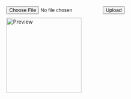 <html>
<head>
    <title>Image Upload</title>
</head>
<input type="file" id="imageInput">
<button onclick="uploadImage()">Upload</button>
<img id="previewImage" src="#" alt="Preview">
<script>
function uploadImage() {
  var input = document.getElementById('imageInput');
  var preview = document.getElementById('previewImage');
  // Get the selected file
  var file = input.files[0];
  // Create a FileReader object
  var reader = new FileReader();
  // Set the image source once it's loaded
  reader.onload = function(e) {
    preview.src = e.target.result;
  };
  // Read the image file as a data URL
  reader.readAsDataURL(file);
 // Create a FormData object to store the file
      var formData = new FormData();
      formData.append('image', file);
      // Make a POST request to the server endpoint
      fetch('your_server_endpoint_url', {
        method: 'POST',
        body: formData
      })
        .then(response => {
          // Handle the response from the server
          if (response.ok) {
            alert('Image uploaded successfully!');
          } else {
            alert('Image upload failed!');
          }
        })
        .catch(error => {
          console.error('Error:', error);
        });
      // Set the image source for preview
      var reader = new FileReader();
      reader.onload = function(e) {
        preview.src = e.target.result;
      };
      reader.readAsDataURL(file);
    }
  </script>

  <style>
    #previewImage {
      width: 200px;
      height: 200px;
      margin-top: 10px;
    }
  </style>
</body>
</html>




































<!--<html>
<head>
    <title>Image Upload</title>
    <style>
        body {
            display: flex;
            flex-direction: column;
            justify-content: flex-start;
            align-items: center;
            height: 100vh;
        }
        .drop-zone {
            width: 400px;
            height: 400px;
            border: 2px dashed #ccc;
            text-align: center;
            padding: 20px;
            font-size: 16px;
            margin-top: 40px;
            margin-left: auto;
            margin-right: auto;
        }
        .drop-zone.dragged-over {
            background-color: #f7f7f7;
        }
    </style>
</head>
<body>
    <div class="drop-zone" id="dropZone">
        <p>Drag and drop images here</p>
    </div>
    <script>
        const dropZone = document.getElementById('dropZone');
        dropZone.addEventListener('dragenter', (event) => {
            event.preventDefault();
            dropZone.classList.add('dragged-over');
        });
        dropZone.addEventListener('dragleave', (event) => {
            event.preventDefault();
            dropZone.classList.remove('dragged-over');
        });
        dropZone.addEventListener('dragover', (event) => {
            event.preventDefault();
        });
        dropZone.addEventListener('drop', (event) => {
            event.preventDefault();
            dropZone.classList.remove('dragged-over');
            const file = event.dataTransfer.files[0];
            const reader = new FileReader();
            reader.onload = (e) => {
                const img = new Image();
                img.src = e.target.result;
                img.onload = () => {
                    const canvas = document.createElement('canvas');
                    const ctx = canvas.getContext('2d');
                    // Set the desired width and height for the compressed image
                    const maxWidth = 800;
                    const maxHeight = 600;
                    let width = img.width;
                    let height = img.height;
                    // Calculate the new dimensions while maintaining the aspect ratio
                    if (width > maxWidth) {
                        height *= maxWidth / width;
                        width = maxWidth;
                    }
                    if (height > maxHeight) {
                        width *= maxHeight / height;
                        height = maxHeight;
                    }
                    // Set the canvas dimensions
                    canvas.width = width;
                    canvas.height = height;
                    // Draw the compressed image on the canvas
                    ctx.drawImage(img, 0, 0, width, height);
                    // Get the compressed image as a base64-encoded string
                    const compressedImage = canvas.toDataURL('image/jpeg', 0.8);
                    // Create a Blob object from the base64-encoded string
                    const byteCharacters = atob(compressedImage.split(',')[1]);
                    const byteArrays = [];
                    for (let i = 0; i < byteCharacters.length; i++) {
                        byteArrays.push(byteCharacters.charCodeAt(i));
                    }
                    const blob = new Blob([new Uint8Array(byteArrays)], { type: 'image/jpeg' });
                    // Create a FormData object to send the compressed image as multipart/form-data
                    const formData = new FormData();
                    formData.append('image', blob, 'compressed.jpg');
                    // Send the compressed image to the backend using an HTTP POST request
                    fetch('/upload', {
                        method: 'POST',
                        body: formData
                    })
                        .then(response => {
                            // Handle the response from the backend
                            console.log('Image uploaded successfully');
                        })
                            .catch(error => {
                                // Handle any errors that occurred during the upload
                                console.error('Error uploading image:', error);
                            });
                    }, 'image/jpeg', 0.8);
            };
        };
    </script>
</body>
</html>
-->